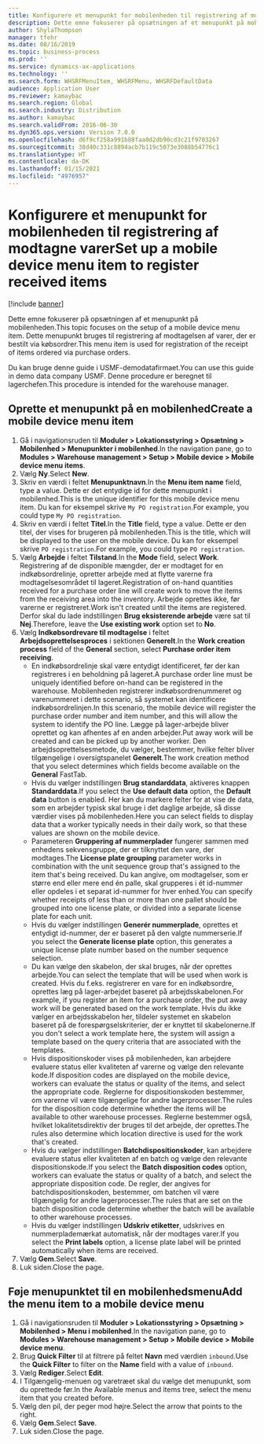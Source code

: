 ```yaml
---
title: Konfigurere et menupunkt for mobilenheden til registrering af modtagne varer
description: Dette emne fokuserer på opsætningen af et menupunkt på mobilenheden.
author: ShylaThompson
manager: tfehr
ms.date: 08/16/2019
ms.topic: business-process
ms.prod: ''
ms.service: dynamics-ax-applications
ms.technology: ''
ms.search.form: WHSRFMenuItem, WHSRFMenu, WHSRFDefaultData
audience: Application User
ms.reviewer: kamaybac
ms.search.region: Global
ms.search.industry: Distribution
ms.author: kamaybac
ms.search.validFrom: 2016-06-30
ms.dyn365.ops.version: Version 7.0.0
ms.openlocfilehash: d6f9cf258a991b88faa0d2db90cd3c21f9703267
ms.sourcegitcommit: 38d40c331c8894acb7b119c5073e3088b54776c1
ms.translationtype: HT
ms.contentlocale: da-DK
ms.lasthandoff: 01/15/2021
ms.locfileid: "4976957"
---
```

# <a name="set-up-a-mobile-device-menu-item-to-register-received-items"></a><span data-ttu-id="c95b8-103">Konfigurere et menupunkt for mobilenheden til registrering af modtagne varer</span><span class="sxs-lookup"><span data-stu-id="c95b8-103">Set up a mobile device menu item to register received items</span></span>

[!include [banner](../../includes/banner.md)]

<span data-ttu-id="c95b8-104">Dette emne fokuserer på opsætningen af et menupunkt på mobilenheden.</span><span class="sxs-lookup"><span data-stu-id="c95b8-104">This topic focuses on the setup of a mobile device menu item.</span></span> <span data-ttu-id="c95b8-105">Dette menupunkt bruges til registrering af modtagelsen af varer, der er bestilt via købsordrer.</span><span class="sxs-lookup"><span data-stu-id="c95b8-105">This menu item is used for registration of the receipt of items ordered via purchase orders.</span></span> 

<span data-ttu-id="c95b8-106">Du kan bruge denne guide i USMF-demodatafirmaet.</span><span class="sxs-lookup"><span data-stu-id="c95b8-106">You can use this guide in demo data company USMF.</span></span> <span data-ttu-id="c95b8-107">Denne procedure er beregnet til lagerchefen.</span><span class="sxs-lookup"><span data-stu-id="c95b8-107">This procedure is intended for the warehouse manager.</span></span>


## <a name="create-a-mobile-device-menu-item"></a><span data-ttu-id="c95b8-108">Oprette et menupunkt på en mobilenhed</span><span class="sxs-lookup"><span data-stu-id="c95b8-108">Create a mobile device menu item</span></span>
1. <span data-ttu-id="c95b8-109">Gå i navigationsruden til **Moduler > Lokationsstyring > Opsætning > Mobilenhed > Menupunkter i mobilenhed**.</span><span class="sxs-lookup"><span data-stu-id="c95b8-109">In the navigation pane, go to **Modules > Warehouse management > Setup > Mobile device > Mobile device menu items**.</span></span>
2. <span data-ttu-id="c95b8-110">Vælg **Ny**.</span><span class="sxs-lookup"><span data-stu-id="c95b8-110">Select **New**.</span></span>
3. <span data-ttu-id="c95b8-111">Skriv en værdi i feltet **Menupunktnavn**.</span><span class="sxs-lookup"><span data-stu-id="c95b8-111">In the **Menu item name** field, type a value.</span></span> <span data-ttu-id="c95b8-112">Dette er det entydige id for dette menupunkt i mobilenhed.</span><span class="sxs-lookup"><span data-stu-id="c95b8-112">This is the unique identifier for this mobile device menu item.</span></span> <span data-ttu-id="c95b8-113">Du kan for eksempel skrive `My PO registration`.</span><span class="sxs-lookup"><span data-stu-id="c95b8-113">For example, you could type `My PO registration`.</span></span>  
4. <span data-ttu-id="c95b8-114">Skriv en værdi i feltet **Titel**.</span><span class="sxs-lookup"><span data-stu-id="c95b8-114">In the **Title** field, type a value.</span></span> <span data-ttu-id="c95b8-115">Dette er den titel, der vises for brugeren på mobilenheden.</span><span class="sxs-lookup"><span data-stu-id="c95b8-115">This is the title, which will be displayed to the user on the mobile device.</span></span> <span data-ttu-id="c95b8-116">Du kan for eksempel skrive `PO registration`.</span><span class="sxs-lookup"><span data-stu-id="c95b8-116">For example, you could type `PO registration`.</span></span>  
5. <span data-ttu-id="c95b8-117">Vælg **Arbejde** i feltet **Tilstand**.</span><span class="sxs-lookup"><span data-stu-id="c95b8-117">In the **Mode** field, select **Work**.</span></span> <span data-ttu-id="c95b8-118">Registrering af de disponible mængder, der er modtaget for en indkøbsordrelinje, opretter arbejde med at flytte varerne fra modtagelsesområdet til lageret.</span><span class="sxs-lookup"><span data-stu-id="c95b8-118">Registration of on-hand quantities received for a purchase order line will create work to move the items from the receiving area into the inventory.</span></span> <span data-ttu-id="c95b8-119">Arbejde oprettes ikke, før varerne er registreret.</span><span class="sxs-lookup"><span data-stu-id="c95b8-119">Work isn't created until the items are registered.</span></span> <span data-ttu-id="c95b8-120">Derfor skal du lade indstillingen **Brug eksisterende arbejde** være sat til **Nej**.</span><span class="sxs-lookup"><span data-stu-id="c95b8-120">Therefore, leave the **Use existing work** option set to **No**.</span></span>
6. <span data-ttu-id="c95b8-121">Vælg **Indkøbsordrevare til modtagelse** i feltet **Arbejdsoprettelsesproces** i sektionen **Generelt**.</span><span class="sxs-lookup"><span data-stu-id="c95b8-121">In the **Work creation process** field of the **General** section, select **Purchase order item receiving**.</span></span>
    - <span data-ttu-id="c95b8-122">En indkøbsordrelinje skal være entydigt identificeret, før der kan registreres i en beholdning på lageret.</span><span class="sxs-lookup"><span data-stu-id="c95b8-122">A purchase order line must be uniquely identified before on-hand can be registered in the warehouse.</span></span> <span data-ttu-id="c95b8-123">Mobilenheden registrerer indkøbsordrenummeret og varenummeret i dette scenario, så systemet kan identificere indkøbsordrelinjen.</span><span class="sxs-lookup"><span data-stu-id="c95b8-123">In this scenario, the mobile device will register the purchase order number and item number, and this will allow the system to identify the PO line.</span></span> <span data-ttu-id="c95b8-124">Lægge på lager-arbejde bliver oprettet og kan afhentes af en anden arbejder.</span><span class="sxs-lookup"><span data-stu-id="c95b8-124">Put away work will be created and can be picked up by another worker.</span></span> <span data-ttu-id="c95b8-125">Den arbejdsoprettelsesmetode, du vælger, bestemmer, hvilke felter bliver tilgængelige i oversigtspanelet **Generelt**.</span><span class="sxs-lookup"><span data-stu-id="c95b8-125">The work creation method that you select determines which fields become available on the **General** FastTab.</span></span>  
    - <span data-ttu-id="c95b8-126">Hvis du vælger indstillingen **Brug standarddata**, aktiveres knappen **Standarddata**.</span><span class="sxs-lookup"><span data-stu-id="c95b8-126">If you select the **Use default data** option, the **Default data** button is enabled.</span></span> <span data-ttu-id="c95b8-127">Her kan du markere felter for at vise de data, som en arbejder typisk skal bruge i det daglige arbejde, så disse værdier vises på mobilenheden.</span><span class="sxs-lookup"><span data-stu-id="c95b8-127">Here you can select fields to display data that a worker typically needs in their daily work, so that these values are shown on the mobile device.</span></span>  
    - <span data-ttu-id="c95b8-128">Parameteren **Gruppering af nummerplader** fungerer sammen med enhedens sekvensgruppe, der er tilknyttet den vare, der modtages.</span><span class="sxs-lookup"><span data-stu-id="c95b8-128">The **License plate grouping** parameter works in combination with the unit sequence group that's assigned to the item that's being received.</span></span> <span data-ttu-id="c95b8-129">Du kan angive, om modtagelser, som er større end eller mere end én palle, skal grupperes i ét id-nummer eller opdeles i et separat id-nummer for hver enhed.</span><span class="sxs-lookup"><span data-stu-id="c95b8-129">You can specify whether receipts of less than or more than one pallet should be grouped into one license plate, or divided into a separate license plate for each unit.</span></span>  
    - <span data-ttu-id="c95b8-130">Hvis du vælger indstillingen **Generér nummerplade**, oprettes et entydigt id-nummer, der er baseret på den valgte nummerserie.</span><span class="sxs-lookup"><span data-stu-id="c95b8-130">If you select the **Generate license plate** option, this generates a unique license plate number based on the number sequence selection.</span></span>  
    - <span data-ttu-id="c95b8-131">Du kan vælge den skabelon, der skal bruges, når der oprettes arbejde.</span><span class="sxs-lookup"><span data-stu-id="c95b8-131">You can select the template that will be used when work is created.</span></span> <span data-ttu-id="c95b8-132">Hvis du f.eks. registrerer en vare for en indkøbsordre, oprettes læg på lager-arbejdet baseret på arbejdsskabelonen.</span><span class="sxs-lookup"><span data-stu-id="c95b8-132">For example, if you register an item for a purchase order, the put away work will be generated based on the work template.</span></span> <span data-ttu-id="c95b8-133">Hvis du ikke vælger en arbejdsskabelon her, tildeler systemet en skabelon baseret på de forespørgselskriterier, der er knyttet til skabelonerne.</span><span class="sxs-lookup"><span data-stu-id="c95b8-133">If you don't select a work template here, the system will assign a template based on the query criteria that are associated with the templates.</span></span>  
    - <span data-ttu-id="c95b8-134">Hvis dispositionskoder vises på mobilenheden, kan arbejdere evaluere status eller kvaliteten af varerne og vælge den relevante kode.</span><span class="sxs-lookup"><span data-stu-id="c95b8-134">If disposition codes are displayed on the mobile device, workers can evaluate the status or quality of the items, and select the appropriate code.</span></span> <span data-ttu-id="c95b8-135">Reglerne for dispositionskoden bestemmer, om varerne vil være tilgængelige for andre lagerprocesser.</span><span class="sxs-lookup"><span data-stu-id="c95b8-135">The rules for the disposition code determine whether the items will be available to other warehouse processes.</span></span> <span data-ttu-id="c95b8-136">Reglerne bestemmer også, hvilket lokalitetsdirektiv der bruges til det arbejde, der oprettes.</span><span class="sxs-lookup"><span data-stu-id="c95b8-136">The rules also determine which location directive is used for the work that's created.</span></span>   
    - <span data-ttu-id="c95b8-137">Hvis du vælger indstillingen **Batchdispositionskoder**, kan arbejdere evaluere status eller kvaliteten af en batch og vælge den relevante dispositionskode.</span><span class="sxs-lookup"><span data-stu-id="c95b8-137">If you select the **Batch disposition codes** option, workers can evaluate the status or quality of a batch, and select the appropriate disposition code.</span></span> <span data-ttu-id="c95b8-138">De regler, der angives for batchdispositionskoden, bestemmer, om batchen vil være tilgængelig for andre lagerprocesser.</span><span class="sxs-lookup"><span data-stu-id="c95b8-138">The rules that are set on the batch disposition code determine whether the batch will be available to other warehouse processes.</span></span>  
    - <span data-ttu-id="c95b8-139">Hvis du vælger indstillingen **Udskriv etiketter**, udskrives en nummerplademærkat automatisk, når der modtages varer.</span><span class="sxs-lookup"><span data-stu-id="c95b8-139">If you select the **Print labels** option, a license plate label will be printed automatically when items are received.</span></span>  
7. <span data-ttu-id="c95b8-140">Vælg **Gem**.</span><span class="sxs-lookup"><span data-stu-id="c95b8-140">Select **Save**.</span></span>
8. <span data-ttu-id="c95b8-141">Luk siden.</span><span class="sxs-lookup"><span data-stu-id="c95b8-141">Close the page.</span></span>

## <a name="add-the-menu-item-to-a-mobile-device-menu"></a><span data-ttu-id="c95b8-142">Føje menupunktet til en mobilenhedsmenu</span><span class="sxs-lookup"><span data-stu-id="c95b8-142">Add the menu item to a mobile device menu</span></span>
1. <span data-ttu-id="c95b8-143">Gå i navigationsruden til **Moduler > Lokationsstyring > Opsætning > Mobilenhed > Menu i mobilenhed**.</span><span class="sxs-lookup"><span data-stu-id="c95b8-143">In the navigation pane, go to **Modules > Warehouse management > Setup > Mobile device > Mobile device menu**.</span></span>
2. <span data-ttu-id="c95b8-144">Brug **Quick Filter** til at filtrere på feltet **Navn** med værdien `inbound`.</span><span class="sxs-lookup"><span data-stu-id="c95b8-144">Use the **Quick Filter** to filter on the **Name** field with a value of `inbound`.</span></span>
3. <span data-ttu-id="c95b8-145">Vælg **Rediger**.</span><span class="sxs-lookup"><span data-stu-id="c95b8-145">Select **Edit**.</span></span>
4. <span data-ttu-id="c95b8-146">I Tilgængelig-menuen og varetræet skal du vælge det menupunkt, som du oprettede før.</span><span class="sxs-lookup"><span data-stu-id="c95b8-146">In the Available menus and items tree, select the menu item that you created before.</span></span>
5. <span data-ttu-id="c95b8-147">Vælg den pil, der peger mod højre.</span><span class="sxs-lookup"><span data-stu-id="c95b8-147">Select the arrow that points to the right.</span></span>
6. <span data-ttu-id="c95b8-148">Vælg **Gem**.</span><span class="sxs-lookup"><span data-stu-id="c95b8-148">Select **Save**.</span></span>
7. <span data-ttu-id="c95b8-149">Luk siden.</span><span class="sxs-lookup"><span data-stu-id="c95b8-149">Close the page.</span></span>

